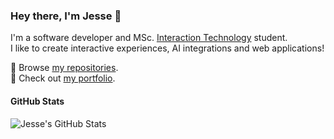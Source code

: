 ### Hey there, I'm Jesse 👋
I'm a software developer and MSc. [Interaction Technology](https://www.utwente.nl/en/education/master/programmes/interaction-technology/) student.  
I like to create interactive experiences, AI integrations and web applications!

📁 Browse [my repositories](https://github.com/Jessseee?tab=repositories).  
🎨 Check out [my portfolio](https://jesse-visser.nl).

#### GitHub Stats

![Jesse's GitHub Stats](https://github-readme-stats.vercel.app/api?username=Jessseee&show_icons=true&hide_title=true&hide=["stars"])
